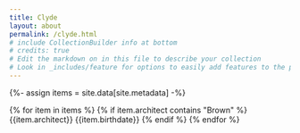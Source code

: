 ```yaml
---
title: Clyde
layout: about
permalink: /clyde.html
# include CollectionBuilder info at bottom
# credits: true
# Edit the markdown on in this file to describe your collection
# Look in _includes/feature for options to easily add features to the page
---
```


{%- assign items = site.data[site.metadata] -%}

{% for item in items %}
{% if item.architect contains "Brown" %}
{{item.architect}}
{{item.birthdate}}
{% endif %}
{% endfor %}